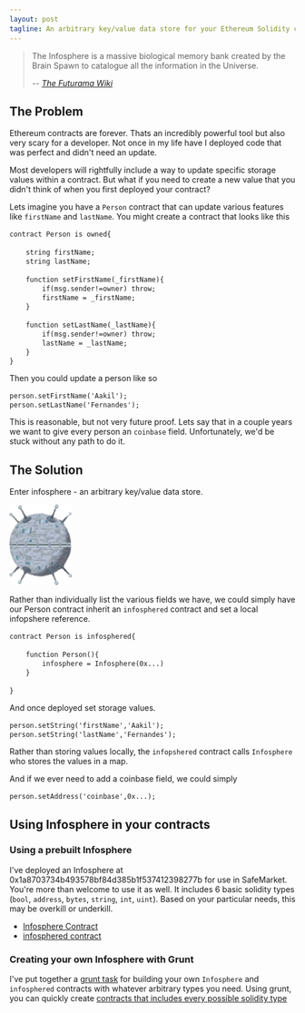 ```yaml
---
layout: post
tagline: An arbitrary key/value data store for your Ethereum Solidity contracts
---
```


> The Infosphere is a massive biological memory bank created by the Brain Spawn to catalogue all the information in the Universe.
>
> -- <cite>[The Futurama Wiki](http://theinfosphere.org/Infosphere)</cite>

## The Problem

Ethereum contracts are forever. Thats an incredibly powerful tool but also very scary for a developer. Not once in my life have I deployed code that was perfect and didn't need an update.

Most developers will rightfully include a way to update specific storage values within a contract. But what if you need to create a new value that you didn't think of when you first deployed your contract?

Lets imagine you have a `Person` contract that can update various features like `firstName` and `lastName`. You might create a contract that looks like this

    contract Person is owned{

        string firstName;
        string lastName;

        function setFirstName(_firstName){
            if(msg.sender!=owner) throw;
            firstName = _firstName;
        }

        function setLastName(_lastName){
            if(msg.sender!=owner) throw;
            lastName = _lastName;
        }
    }

Then you could update a person like so

    person.setFirstName('Aakil');
    person.setLastName('Fernandes');

This is reasonable, but not very future proof. Lets say that in a couple years we want to give every person an `coinbase` field. Unfortunately, we'd be stuck without any path to do it.

## The Solution

Enter infosphere - an arbitrary key/value data store. 

![Infosphere](/assets/images/infosphere.png)

Rather than individually list the various fields we have, we could simply have our Person contract inherit an `infosphered` contract and set a local infopshere reference.

    contract Person is infosphered{

        function Person(){
            infosphere = Infosphere(0x...)
        }

    }

And once deployed set storage values.

    person.setString('firstName','Aakil');
    person.setString('lastName','Fernandes');

Rather than storing values locally, the `infopshered` contract calls `Infosphere` who stores the values in a map.

And if we ever need to add a coinbase field, we could simply

    person.setAddress('coinbase',0x...);

## Using Infosphere in your contracts

### Using a prebuilt Infosphere

I've deployed an Infosphere at 0x1a8703734b493578bf84d385b1f537412398277b for use in SafeMarket. You're more than welcome to use it as well. It  includes 6 basic solidity types (`bool`, `address`, `bytes`, `string`, `int`, `uint`). Based on your particular needs, this may be overkill or underkill.

* [Infosphere Contract](https://github.com/SafeMarket/dapp/blob/0a7958f22010e5880b92bb40419b5e708feafa0b/app/contracts/0/Infosphere.sol)
* [infosphered contract](https://github.com/SafeMarket/dapp/blob/0a7958f22010e5880b92bb40419b5e708feafa0b/app/contracts/1/infosphered.sol)

### Creating your own Infosphere with Grunt

I've put together a [grunt task](https://github.com/SafeMarket/grunt-infosphere) for building your own `Infosphere` and `infosphered` contracts with whatever arbitrary types you need. Using grunt, you can quickly create [contracts that includes every possible solidity type](https://github.com/SafeMarket/grunt-infosphere/blob/master/contracts/complete/)

